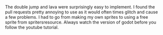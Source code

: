 The double jump and lava were surprisingly easy to implement. I found the pull requests pretty annoying to use as it would often times glitch and cause a few problems. I had to go from making my own sprites to using a free sprite from spritersresource. Always watch the version of godot before you follow the youtube tutorial.
